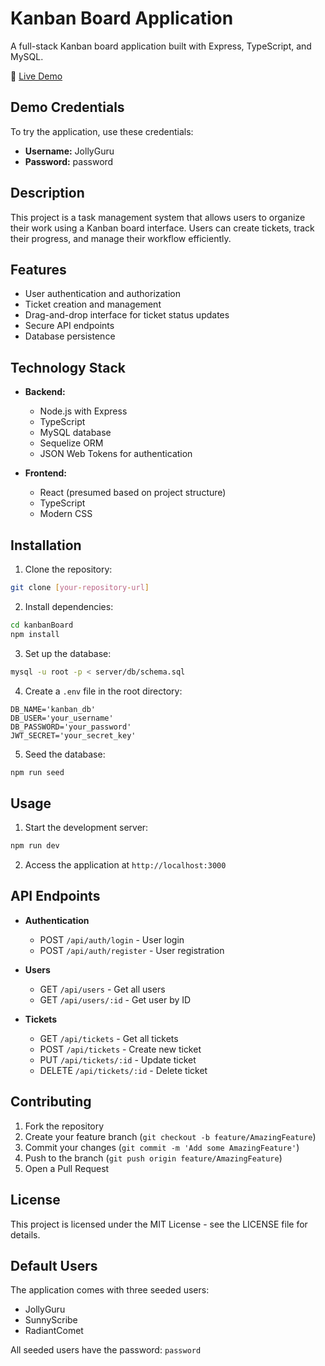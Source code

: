 # Kanban Board Application

A full-stack Kanban board application built with Express, TypeScript, and MySQL.

🚀 [Live Demo](https://kanban-board-app.onrender.com)

## Demo Credentials
To try the application, use these credentials:
- **Username:** JollyGuru
- **Password:** password

## Description

This project is a task management system that allows users to organize their work using a Kanban board interface. Users can create tickets, track their progress, and manage their workflow efficiently.

## Features

- User authentication and authorization
- Ticket creation and management
- Drag-and-drop interface for ticket status updates
- Secure API endpoints
- Database persistence

## Technology Stack

- **Backend:**
  - Node.js with Express
  - TypeScript
  - MySQL database
  - Sequelize ORM
  - JSON Web Tokens for authentication

- **Frontend:**
  - React (presumed based on project structure)
  - TypeScript
  - Modern CSS

## Installation

1. Clone the repository:
```bash
git clone [your-repository-url]
```

2. Install dependencies:
```bash
cd kanbanBoard
npm install
```

3. Set up the database:
```bash
mysql -u root -p < server/db/schema.sql
```

4. Create a `.env` file in the root directory:
```env
DB_NAME='kanban_db'
DB_USER='your_username'
DB_PASSWORD='your_password'
JWT_SECRET='your_secret_key'
```

5. Seed the database:
```bash
npm run seed
```

## Usage

1. Start the development server:
```bash
npm run dev
```

2. Access the application at `http://localhost:3000`

## API Endpoints

- **Authentication**
  - POST `/api/auth/login` - User login
  - POST `/api/auth/register` - User registration

- **Users**
  - GET `/api/users` - Get all users
  - GET `/api/users/:id` - Get user by ID

- **Tickets**
  - GET `/api/tickets` - Get all tickets
  - POST `/api/tickets` - Create new ticket
  - PUT `/api/tickets/:id` - Update ticket
  - DELETE `/api/tickets/:id` - Delete ticket

## Contributing

1. Fork the repository
2. Create your feature branch (`git checkout -b feature/AmazingFeature`)
3. Commit your changes (`git commit -m 'Add some AmazingFeature'`)
4. Push to the branch (`git push origin feature/AmazingFeature`)
5. Open a Pull Request

## License

This project is licensed under the MIT License - see the LICENSE file for details.

## Default Users

The application comes with three seeded users:
- JollyGuru
- SunnyScribe
- RadiantComet

All seeded users have the password: `password`